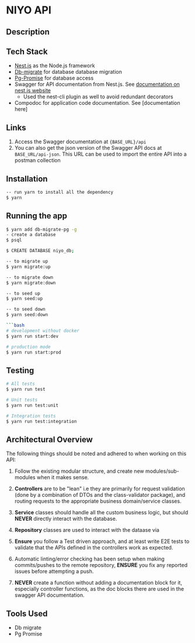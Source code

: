 # NIYO API

## Description 



## Tech Stack

- [Nest.js](https://nestjs.com/) as the Node.js framework
- [Db-migrate](https://db-migrate.readthedocs.io/en/latest/) for database database migration
- [Pg-Promise](https://github.com/vitaly-t/pg-promise) for database access
- Swagger for API documentation from Nest.js. See [documentation on nest.js website](https://docs.nestjs.com/openapi/introduction)
  - Used the nest-cli plugin as well to avoid redundant decorators
- Compodoc for application code documentation. See [documentation here]

## Links


1. Access the Swagger documentation at `{BASE_URL}/api`
2. You can also get the json version of the Swagger API docs at `BASE_URL/api-json`. This URL can be used to import the entire API into a postman collection


## Installation

```bash
-- run yarn to install all the dependency
$ yarn 
```

## Running the app

```bash
$ yarn add db-migrate-pg -g 
- create a database 
$ psql 

$ CREATE DATABASE niyo_db;

-- to migrate up
$ yarn migrate:up 

-- to migrate down
$ yarn migrate:down

-- to seed up
$ yarn seed:up

-- to seed down
$ yarn seed:down

```bash
# development without docker
$ yarn run start:dev

# production mode
$ yarn run start:prod
```

## Testing

```bash
# All tests
$ yarn run test

# Unit tests
$ yarn run test:unit

# Integration tests
$ yarn run test:integration

```

## Architectural Overview

The following things should be noted and adhered to when working on this API:

1. Follow the existing modular structure, and create new modules/sub-modules when it makes sense.

2. **Controllers** are to be "lean" i.e they are primarily for request validation (done by a combination of DTOs and the class-validator package), and routing requests to the appropriate business domain/service classes.

3. **Service** classes should handle all the custom business logic, but should **NEVER** directly interact with the database.

4. **Repository** classes are used to interact with the dataase via

5. **Ensure** you follow a Test driven approach, and at least write E2E tests to validate that the APIs defined in the controllers work as expected.

6. Automatic linting/error checking has been setup when making commits/pushes to the remote repository, **ENSURE** you fix any reported issues before attempting a push.

7. **NEVER** create a function without adding a documentation block for it, especially controller functions, as the doc blocks there are used in the swagger API documentation.


## Tools Used

- Db migrate
- Pg Promise
